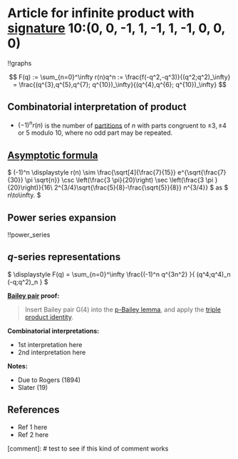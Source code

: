 # Article for infinite product with [signature](../product_signature.html) 10:(0, 0, -1, 1, -1, 1, -1, 0, 0, 0)

!!graphs

$$ F(q) := \sum_{n=0}^\infty r(n)q^n := \frac{f(-q^2,-q^3)}{(q^2;q^2)_\infty} = \frac{(q^{3},q^{5},q^{7}; q^{10})_\infty}{(q^{4},q^{6}; q^{10})_\infty} $$

## Combinatorial interpretation of product

- $(-1)^n r(n)$ is the number of [partitions](../partitions.html#integer_partitions) of $n$ with parts congruent to $\pm 3, \pm 4$ or $5$ modulo 10, where no odd part may be repeated.

## [Asymptotic formula](../asymptotics.html)

$ (-1)^n \displaystyle r(n) \sim \frac{\sqrt[4]{\frac{7}{15}} e^{\sqrt{\frac{7}{30}} \pi  \sqrt{n}} \csc \left(\frac{3 \pi}{20}\right) \sec \left(\frac{3 \pi }{20}\right)}{16\ 2^{3/4}\sqrt{\frac{5}{8}-\frac{\sqrt{5}}{8}} n^{3/4}} $ as $ n\to\infty. $

## Power series expansion

!!power_series

## $q$-series representations

$ \displaystyle F(q) = \sum_{n=0}^\infty \frac{(-1)^n q^{3n^2} }{ (q^4;q^4)_n (-q;q^2)_n } $

**[Bailey pair](../Bailey_pairs.html) proof:**
> Insert Bailey pair G(4) into the [p-Bailey lemma](../Bailey_pairs.html#p_Bailey_lemma), and apply the [triple product identity](../q-series.html#triple_product).


**Combinatorial interpretations:**
- 1st interpretation here
- 2nd interpretation here
    
**Notes:**
- Due to Rogers (1894)
- Slater (19)

    
## References
- Ref 1 here
- Ref 2 here

[comment]: # test to see if this kind of comment works
